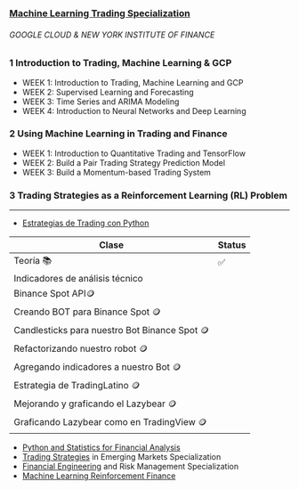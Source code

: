 ### [Machine Learning Trading Specialization](https://www.coursera.org/specializations/machine-learning-trading)
###### GOOGLE CLOUD &amp; NEW YORK INSTITUTE OF FINANCE

### 1 Introduction to Trading, Machine Learning & GCP
* WEEK 1: Introduction to Trading, Machine Learning and GCP
* WEEK 2: Supervised Learning and Forecasting
* WEEK 3: Time Series and ARIMA Modeling
* WEEK 4: Introduction to Neural Networks and Deep Learning

### 2 Using Machine Learning in Trading and Finance
* WEEK 1: Introduction to Quantitative Trading and TensorFlow
* WEEK 2: Build a Pair Trading Strategy Prediction Model
* WEEK 3: Build a Momentum-based Trading System

### 3 Trading Strategies as a Reinforcement Learning (RL) Problem

-----
- [Estrategias de Trading con Python](https://www.youtube.com/playlist?list=PLYlZyIXUXErFnQN9ZJ_UAmV84DiXHFd1Z)

|Clase | Status |
| ---- | ------|
| Teoría 📚 | ✅ |
|Indicadores de análisis técnico ||
| Binance Spot API🪙||
|Creando BOT para Binance Spot 🪙||
|Candlesticks para nuestro Bot Binance Spot 🪙||
|Refactorizando nuestro robot 🪙||
|Agregando indicadores a nuestro Bot 🪙||
|Estrategia de TradingLatino 🪙||
|Mejorando y graficando el Lazybear 🪙||
|Graficando Lazybear como en TradingView 🪙||

- [Python and Statistics for Financial Analysis](https://www.coursera.org/learn/python-statistics-financial-analysis)
- [Trading Strategies](https://www.coursera.org/specializations/trading-strategy) in Emerging Markets Specialization 
- [Financial Engineering](https://www.coursera.org/specializations/financialengineering) and Risk Management Specialization
- [Machine Learning Reinforcement Finance](https://www.coursera.org/specializations/machine-learning-reinforcement-finance)

